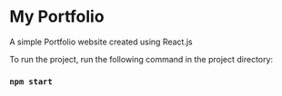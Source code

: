 # My Portfolio
A simple Portfolio website created using React.js

To run the project, run the following command in the project directory:
### `npm start`

